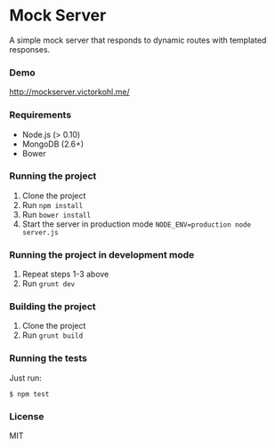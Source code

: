# Mock Server #

A simple mock server that responds to dynamic routes with templated responses.

### Demo ###

http://mockserver.victorkohl.me/

### Requirements ###

 * Node.js (> 0.10)
 * MongoDB (2.6+)
 * Bower

### Running the project ###

 1. Clone the project
 2. Run `npm install`
 3. Run `bower install`
 4. Start the server in production mode `NODE_ENV=production node server.js`

### Running the project in development mode ###

 1. Repeat steps 1-3 above
 2. Run `grunt dev`

### Building the project ###

 1. Clone the project
 2. Run `grunt build`

### Running the tests ###

Just run:

```
$ npm test
```

### License ###

MIT